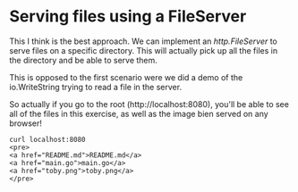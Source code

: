 # Serving files using a FileServer

This I think is the best approach. We can implement an *http.FileServer* to serve files on a specific directory. This will actually pick up all the files in the directory and be able to serve them.

This is opposed to the first scenario were we did a demo of the io.WriteString trying to read a file in the server.

So actually if you go to the root (http://localhost:8080), you'll be able to see all of the files in this exercise, as well as the image bien served on any browser!

```
curl localhost:8080
<pre>
<a href="README.md">README.md</a>
<a href="main.go">main.go</a>
<a href="toby.png">toby.png</a>
</pre>
```